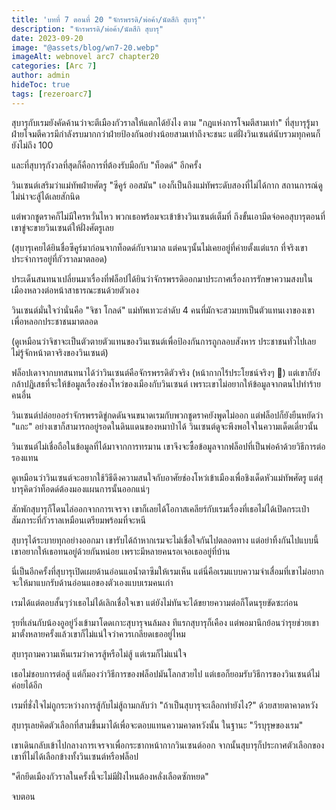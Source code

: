 ```yaml
---
title: 'บทที่ 7 ตอนที่ 20 "จักรพรรดิ/พ่อค้า/นัตสึกิ สุบารุ"'
description: "จักรพรรดิ/พ่อค้า/นัตสึกิ สุบารุ"
date: 2023-09-20
image: "@assets/blog/wn7-20.webp"
imageAlt: webnovel arc7 chapter20
categories: [Arc 7]
author: admin
hideToc: true
tags: [rezeroarc7]
---
```


สุบารุกับเรมยังคัดค้านว่าจะตีเมืองกัวราลให้แตกได้ยังไง ตาม "กฎแห่งการโจมตีสามเท่า" ที่สุบารุรู้มา ฝ่ายโจมตีควรมีกำลังรบมากกว่าฝ่ายป้องกันอย่างน้อยสามเท่าถึงจะชนะ แต่ฝั่งวินเซนต์นับรวมทุกคนก็ยังไม่ถึง 100

และที่สุบารุกังวลที่สุดก็คือการที่ต้องรับมือกับ "ท็อดด์" อีกครั้ง

วินเซนต์เสริมว่าแม่ทัพฝ่ายศัตรู "ซีคูร์ ออสมัน" เองก็เป็นถึงแม่ทัพระดับสองที่ไม่ได้กาก สถานการณ์ดูไม่น่าจะสู้ได้เลยสักนิด

แต่พวกชูดราคก็ไม่มีใครหวั่นไหว พวกเธอพร้อมจะเข้าข้างวินเซนต์เต็มที่ ถึงขั้นเอามีดจ่อคอสุบารุตอนที่เขาขู่จะขายวินเซนต์ให้ฝั่งศัตรูเลย

(สุบารุเคยได้ยินชื่อซีคูร์มาก่อนจากท็อดด์กับจามาล แต่คนๆนั้นไม่เคยอยู่ที่ค่ายตั้งแต่แรก ที่จริงเขาประจำการอยู่ที่กัวราลมาตลอด)

ประเด็นสนทนาเปลี่ยนมาเรื่องที่ฟล็อปได้ยินว่าจักรพรรดิออกมาประกาศเรื่องการรักษาความสงบในเมืองหลวงต่อหน้าสาธารณะชนด้วยตัวเอง

วินเซนต์มั่นใจว่านั่นคือ "จิชา โกลด์" แม่ทัพเทวะลำดับ 4 คนที่มักจะสวมบทเป็นตัวแทนเงาของเขาเพื่อหลอกประชาชนมาตลอด

(ดูเหมือนว่าจิชาจะเป็นตัวตายตัวแทนของวินเซนต์เพื่อป้องกันการถูกลอบสังหาร ประชาชนทั่วไปเลยไม่รู้จักหน้าตาจริงของวินเซนต์)

ฟล็อปเดาจากบทสนทนาได้ว่าวินเซนต์คือจักรพรรดิตัวจริง (หน้ากากไร้ประโยชน์จริงๆ 🤣) แต่เขาก็ยังกล้าปฏิเสธที่จะให้ข้อมูลเรื่องช่องโหว่ของเมืองกับวินเซนต์ เพราะเขาไม่อยากให้ข้อมูลจากตนไปทำร้ายคนอื่น

วินเซนต์ปล่อยออร่าจักรพรรดิขู่กดดันจนขนาดเรมกับพวกชูดราคยังพูดไม่ออก แต่ฟล็อปก็ยังยืนหยัดว่า "แกะ" อย่างเขาก็สามารถอยู่รอดในดินแดนของหมาป่าได้ วินเซนต์ดูจะพึงพอใจในความเด็ดเดี่ยวนั้น

วินเซนต์ไม่เชื่อถือในข้อมูลที่ได้มาจากการทรมาน เขาจึงจะซื้อข้อมูลจากฟล็อปที่เป็นพ่อค้าด้วยวิธีการต่อรองแทน

ดูเหมือนว่าวินเซนต์จะอยากใช้วิธีดึงความสนใจกับอาศัยช่องโหว่เข้าเมืองเพื่อชิงเด็ดหัวแม่ทัพศัตรู แต่สุบารุคิดว่าท็อดด์ต้องมองแผนการนั้นออกแน่ๆ

สักพักสุบารุก็โดนไล่ออกจากการเจรจา เขาก็เลยได้โอกาสเคลียร์กับเรมเรื่องที่เธอไม่ได้เปิดกระเป๋าสัมภาระที่กัวราลเหมือนเตรียมพร้อมที่จะหนี

สุบารุได้ระบายทุกอย่างออกมา เขารับได้ถ้าหากเรมจะไม่เชื่อใจกันไปตลอดทาง แต่อย่าทิ้งกันไปแบบนี้ เขาอยากให้เธอทนอยู่ด้วยกันหน่อย เพราะมีหลายคนรอเจอเธออยู่ที่บ้าน

นี่เป็นอีกครั้งที่สุบารุเปิดเผยด้านอ่อนแอน้ำตาซึมให้เรมเห็น แต่นี่คือเรมแบบความจำเสื่อมที่เขาไม่อยากจะให้มาแบกรับด้านอ่อนแอของตัวเองแบบเรมคนเก่า

เรมได้แต่ตอบสั้นๆว่าเธอไม่ได้เลิกเชื่อใจเขา แต่ยังไม่ทันจะได้ขยายความต่อก็โดนรุยขัดซะก่อน

รุยที่เล่นกับน้องอูอยู่วิ่งเข้ามาโดดเกาะสุบารุจนล้มลง ทีแรกสุบารุก็เคือง แต่พอมานึกย้อนว่ารุยช่วยเขามาตั้งหลายครั้งแล้วเขาก็ไม่แน่ใจว่าควรเกลียดเธออยู่ไหม

สุบารุถามความเห็นเรมว่าควรสู้หรือไม่สู้ แต่เรมก็ไม่แน่ใจ

เธอไม่ชอบการต่อสู้ แต่ก็มองว่าวิธีการของฟล็อปมันโลกสวยไป แต่เธอก็ยอมรับวิธีการของวินเซนต์ไม่ค่อยได้อีก

เรมที่ชั่งใจไม่ถูกระหว่างการสู้กับไม่สู้ถามกลับว่า "ถ้าเป็นสุบารุจะเลือกทำยังไง?" ด้วยสายตาคาดหวัง

สุบารุเลยคิดตัวเลือกที่สามขึ้นมาได้เพื่อจะตอบแทนความคาดหวังนั้น ในฐานะ "วีรบุรุษของเรม"

เขาเดินกลับเข้าไปกลางการเจรจาเพื่อกระชากหน้ากากวินเซนต์ออก จากนั้นสุบารุก็ประกาศตัวเลือกของเขาที่ไม่ได้เลือกข้างทั้งวินเซนต์หรือฟล็อป

"ศึกยึดเมืองกัวราลในครั้งนี้จะไม่มีฝั่งไหนต้องหลั่งเลือดซักหยด"

จบตอน

